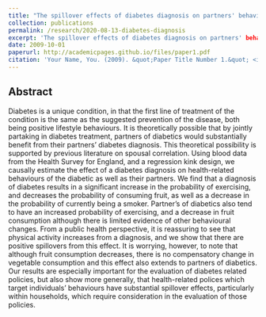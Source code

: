 ```yaml
---
title: "The spillover effects of diabetes diagnosis on partners' behaviour"
collection: publications
permalink: /research/2020-08-13-diabetes-diagnosis
excerpt: 'The spillover effects of diabetes diagnosis on partners' behaviour'
date: 2009-10-01
paperurl: http://academicpages.github.io/files/paper1.pdf
citation: 'Your Name, You. (2009). &quot;Paper Title Number 1.&quot; <i>Journal 1</i>. 1(1).'
---
```


## Abstract

Diabetes is a unique condition, in that the first line of treatment of the condition is the same as the suggested prevention of the disease, both being positive lifestyle behaviours. It is theoretically possible that by jointly partaking in diabetes treatment, partners of diabetics would substantially benefit from their partners’ diabetes diagnosis. This theoretical possibility is supported by previous literature on spousal correlation. Using blood data from the Health Survey for England, and a regression kink design, we causally estimate the effect of a diabetes diagnosis on health-related behaviours of the diabetic as well as their partners. We find that a diagnosis of diabetes results in a significant increase in the probability of exercising, and decreases the probability of consuming fruit, as well as a decrease in the probability of currently being a smoker. Partner’s of diabetics also tend to have an increased probability of exercising, and a decrease in fruit consumption although there is limited evidence of other behavioural changes. From a public health perspective, it is reassuring to see that physical activity increases from a diagnosis, and we show that there are positive spillovers from this effect. It is worrying, however, to note that although fruit consumption decreases, there is no compensatory change in vegetable consumption and this effect also extends to partners of diabetics. Our results are especially important for the evaluation of diabetes related policies, but also show more generally, that health-related polices which target individuals’ behaviours have substantial spillover effects, particularly within households, which require consideration in the evaluation of those policies.
